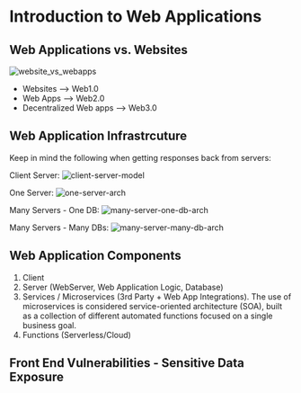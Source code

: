 # Introduction to Web Applications
## Web Applications vs. Websites
![website_vs_webapps](https://github.com/user-attachments/assets/6bcb4ae5-f79d-44b0-9c76-71cff3f19da3)
- Websites --> Web1.0
- Web Apps --> Web2.0
- Decentralized Web apps --> Web3.0

## Web Application Infrastrcuture
Keep in mind the following when getting responses back from servers:

Client Server:
![client-server-model](https://github.com/user-attachments/assets/9753e945-f883-4365-8ad6-b19c55110940)

One Server: 
![one-server-arch](https://github.com/user-attachments/assets/bc94af71-4291-4ae7-9e58-adcacdae8e1f)

Many Servers - One DB:
![many-server-one-db-arch](https://github.com/user-attachments/assets/4d24b77a-3443-49f2-82c4-e3f83377c61f)

Many Servers - Many DBs:
![many-server-many-db-arch](https://github.com/user-attachments/assets/335396e2-225d-45a0-93f7-78114f154f11)

## Web Application Components
1. Client
2. Server (WebServer, Web Application Logic, Database)
3. Services / Microservices (3rd Party + Web App Integrations). The use of microservices is considered service-oriented architecture (SOA), built as a collection of different automated functions focused on a single business goal. 
4. Functions (Serverless/Cloud)

## Front End Vulnerabilities - Sensitive Data Exposure

